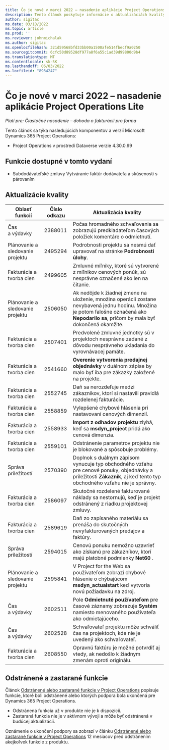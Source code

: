 ```yaml
---
title: Čo je nové v marci 2022 – nasadenie aplikácie Project Operations Lite
description: Tento článok poskytuje informácie o aktualizáciách kvality dostupných vo vydaní nasadenia Project Operations lite z marca 2022.
author: sigitac
ms.date: 03/18/2022
ms.topic: article
ms.prod: ''
ms.reviewer: johnmichalak
ms.author: sigitac
ms.openlocfilehash: 321d59568bfd33bb00a1500afe514fbecf9a0250
ms.sourcegitcommit: 6cfc50d89528df977a8f6a55c1ad39d99800d9b4
ms.translationtype: MT
ms.contentlocale: sk-SK
ms.lasthandoff: 06/03/2022
ms.locfileid: "8934247"
---
```

# <a name="whats-new-march-2022---project-operations-lite-deployment"></a>Čo je nové v marci 2022 – nasadenie aplikácie Project Operations Lite

_Platí pre: Čiastočné nasadenie – dohoda o fakturácii pro forma_

Tento článok sa týka nasledujúcich komponentov a verzií Microsoft Dynamics 365 Project Operations:

- Project Operations v prostredí Dataverse verzie 4.30.0.99

## <a name="features-included-in-this-release"></a>Funkcie dostupné v tomto vydaní

- Subdodávateľské zmluvy Vytváranie faktúr dodávateľa a skúsenosti s párovaním

## <a name="quality-updates"></a>Aktualizácie kvality

| Oblasť funkcií | Číslo odkazu | Aktualizácia kvality |
| --- | --- | --- |
| Čas a výdavky | 2388011 | Počas hromadného schvaľovania sa zobrazujú predkladateľom časových položiek komentáre o odmietnutí. |
| Plánovanie a sledovanie projektu | 2495294 | Podrobnosti projektu sa nesmú dať upravovať na stránke **Podrobnosti úlohy**. |
| Fakturácia a tvorba cien | 2499605 | Zmluvné míľniky, ktoré sú vytvorené z míľnikov cenových ponúk, sú nesprávne označené ako len na čítanie. |
| Plánovanie a sledovanie projektu | 2506050 | Ak nedôjde k žiadnej zmene na uloženie, množina operácií zostane nevybavená jednu hodinu. Množina je potom falošne označená ako **Nepodarilo sa**, pričom by mala byť dokončená okamžite. |
| Fakturácia a tvorba cien | 2507401 | Predvolené zmluvné jednotky sú v projektoch nesprávne zadané z dôvodu nesprávneho ukladania do vyrovnávacej pamäte. |
| Fakturácia a tvorba cien | 2541660 | **Overenie vytvorenia predajnej objednávky** v duálnom zápise by malo byť iba pre zákazky založené na projekte. |
| Fakturácia a tvorba cien | 2552745 | Daň sa nerozdeľuje medzi zákazníkov, ktorí si nastavili pravidlá rozdelenej fakturácie. |
| Fakturácia a tvorba cien | 2558859 | Vylepšené chybové hlásenia pri nastavovaní cenových dimenzií. |
| Fakturácia a tvorba cien | 2558933 | **Import z odhadov projektu** zlyhá, keď sa **msdyn\_project** pridá ako cenová dimenzia. |
| Fakturácia a tvorba cien | 2559101 | Odstránenie parametrov projektu nie je blokované a spôsobuje problémy. |
| Správa príležitostí | 2570390 | Doplnok s duálnym zápisom vynucuje typ obchodného vzťahu pre cenové ponuky, objednávky a príležitosti **Zákazník**, aj keď tento typ obchodného vzťahu nie je správny. |
| Fakturácia a tvorba cien | 2586097 | Skutočné rozdelené fakturované náklady sa nestornujú, keď je projekt odstránený z riadku projektovej zmluvy. |
| Fakturácia a tvorba cien | 2589619 | Daň zo zapísaného materiálu sa prenáša do skutočných nevyfakturovaných predajov a faktúry. |
| Správa príležitostí | 2594015 | Cenovú ponuku nemožno uzavrieť ako získanú pre zákazníkov, ktorí majú platobné podmienky **Net60** . |
| Plánovanie a sledovanie projektu | 2595841 | V Project for the Web sa používateľom zobrazí chybové hlásenie o chýbajúcom **msdyn\_actualstart** keď vytvoria novú požiadavku na zdroj. |
| Čas a výdavky | 2602511 | Pole **Odmietnuté používateľom** pre časové záznamy zobrazuje **Systém** namiesto menovaného používateľa ako odmietajúceho. |
| Čas a výdavky | 2602528 | Schvaľovateľ projektu môže schváliť čas na projektoch, kde nie je uvedený ako schvaľovateľ. |
| Fakturácia a tvorba cien | 2608550 | Opravnú faktúru je možné potvrdiť aj vtedy, ak nedošlo k žiadnym zmenám oproti originálu. |

## <a name="removed-and-deprecated-features"></a>Odstránené a zastarané funkcie

Článok [Odstránené alebo zastarané funkcie v Project Operations](../../whats-new/removed-depreciated-features-project.md) popisuje funkcie, ktoré boli odstránené alebo ktorých podpora bola ukončená pre Dynamics 365 Project Operations.

- Odstránená funkcia už v produkte nie je k dispozícii.
- Zastaraná funkcia nie je v aktívnom vývoji a môže byť odstránená v budúcej aktualizácii.

Oznámenie o ukončení podpory sa zobrazí v článku [Odstránené alebo zastarané funkcie v Project Operations](../../whats-new/removed-depreciated-features-project.md) 12 mesiacov pred odstránením akejkoľvek funkcie z produktu.
